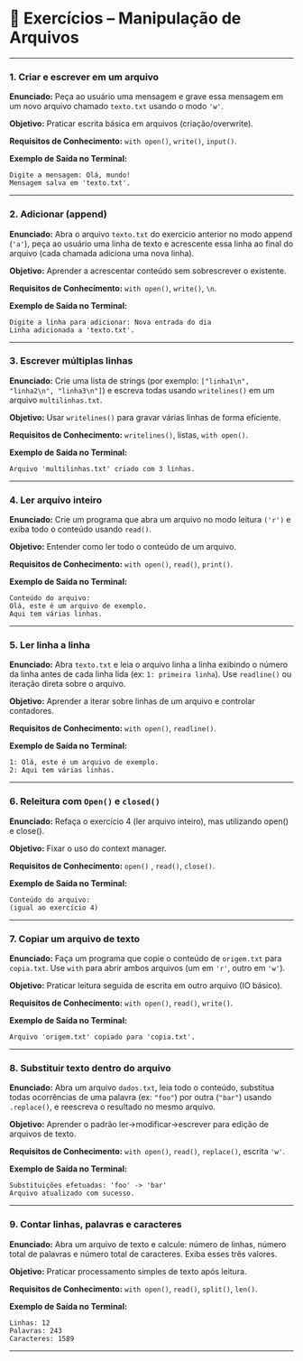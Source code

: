 # 📌 Exercícios – Manipulação de Arquivos

---

### **1. Criar e escrever em um arquivo**

**Enunciado:** Peça ao usuário uma mensagem e grave essa mensagem em um novo arquivo chamado `texto.txt` usando o modo `'w'`.

**Objetivo:** Praticar escrita básica em arquivos (criação/overwrite).

**Requisitos de Conhecimento:** `with open()`, `write()`, `input()`.

**Exemplo de Saída no Terminal:**

```
Digite a mensagem: Olá, mundo!
Mensagem salva em 'texto.txt'.
```

---

### **2. Adicionar (append)**

**Enunciado:** Abra o arquivo `texto.txt` do exercicio anterior no modo append (`'a'`), peça ao usuário uma linha de texto e acrescente essa linha ao final do arquivo (cada chamada adiciona uma nova linha).

**Objetivo:** Aprender a acrescentar conteúdo sem sobrescrever o existente.

**Requisitos de Conhecimento:** `with open()`, `write()`, `\n`.

**Exemplo de Saída no Terminal:**

```
Digite a linha para adicionar: Nova entrada do dia
Linha adicionada a 'texto.txt'.
```

---

### **3. Escrever múltiplas linhas**

**Enunciado:** Crie uma lista de strings (por exemplo: `["linha1\n", "linha2\n", "linha3\n"]`) e escreva todas usando `writelines()` em um arquivo `multilinhas.txt`.

**Objetivo:** Usar `writelines()` para gravar várias linhas de forma eficiente.

**Requisitos de Conhecimento:** `writelines()`, listas, `with open()`.

**Exemplo de Saída no Terminal:**

```
Arquivo 'multilinhas.txt' criado com 3 linhas.
```

---

### **4. Ler arquivo inteiro**

**Enunciado:** Crie um programa que abra um arquivo no modo leitura  `('r')`  e exiba todo o conteúdo usando `read()`.

**Objetivo:** Entender como ler todo o conteúdo de um arquivo.

**Requisitos de Conhecimento:** `with open()`, `read()`, `print()`.

**Exemplo de Saída no Terminal:**

```
Conteúdo do arquivo:
Olá, este é um arquivo de exemplo.
Aqui tem várias linhas.
```

---

### **5. Ler linha a linha**

**Enunciado:** Abra `texto.txt` e leia o arquivo linha a linha exibindo o número da linha antes de cada linha lida (ex: `1: primeira linha`). Use `readline()` ou iteração direta sobre o arquivo.

**Objetivo:** Aprender a iterar sobre linhas de um arquivo e controlar contadores.

**Requisitos de Conhecimento:** `with open()`, `readline()`.

**Exemplo de Saída no Terminal:**

```
1: Olá, este é um arquivo de exemplo.
2: Aqui tem várias linhas.
```

---

### **6. Releitura com `Open()` e `closed()`**

**Enunciado:** Refaça o exercício 4 (ler arquivo inteiro), mas utilizando open() e close().

**Objetivo:** Fixar o uso do context manager.

**Requisitos de Conhecimento:** `open()` , `read()`, `close()`.

**Exemplo de Saída no Terminal:**

```
Conteúdo do arquivo:
(igual ao exercício 4)
```

---

### **7. Copiar um arquivo de texto**

**Enunciado:** Faça um programa que copie o conteúdo de `origem.txt` para `copia.txt`. Use `with` para abrir ambos arquivos (um em `'r'`, outro em `'w'`).

**Objetivo:** Praticar leitura seguida de escrita em outro arquivo (IO básico).

**Requisitos de Conhecimento:** `with open()`, `read()`, `write()`.

**Exemplo de Saída no Terminal:**

```
Arquivo 'origem.txt' copiado para 'copia.txt'.
```

---

### **8. Substituir texto dentro do arquivo**

**Enunciado:** Abra um arquivo `dados.txt`, leia todo o conteúdo, substitua todas ocorrências de uma palavra (ex: `"foo"`) por outra (`"bar"`) usando `.replace()`, e reescreva o resultado no mesmo arquivo.

**Objetivo:** Aprender o padrão ler→modificar→escrever para edição de arquivos de texto.

**Requisitos de Conhecimento:** `with open()`, `read()`, `replace()`, escrita `'w'`.

**Exemplo de Saída no Terminal:**

```
Substituições efetuadas: 'foo' -> 'bar'
Arquivo atualizado com sucesso.
```

---

### **9. Contar linhas, palavras e caracteres**

**Enunciado:** Abra um arquivo de texto e calcule: número de linhas, número total de palavras e número total de caracteres. Exiba esses três valores.

**Objetivo:** Praticar processamento simples de texto após leitura.

**Requisitos de Conhecimento:** `with open()`, `read()`, `split()`, `len()`.

**Exemplo de Saída no Terminal:**

```
Linhas: 12
Palavras: 243
Caracteres: 1589
```

---
